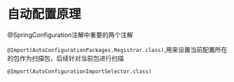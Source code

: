 # 自动配置原理

@SpringConfiguration注解中重要的两个注解

`@Import(AutoConfigurationPackages.Registrar.class)`,用来设置当前配置所在的包作为扫描包，后续针对当前包进行扫描

`@Import(AutoConfigurationImportSelector.class)`